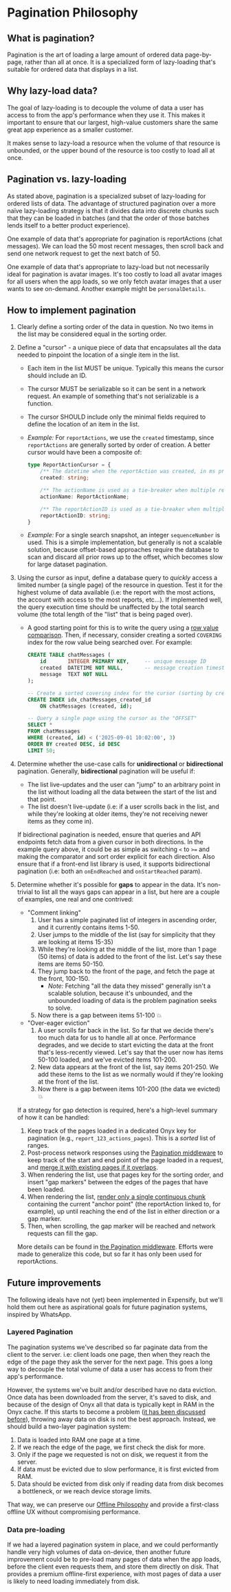 # Pagination Philosophy
## What is pagination?
Pagination is the art of loading a large amount of ordered data page-by-page, rather than all at once. It is a specialized form of lazy-loading that's suitable for ordered data that displays in a list.

## Why lazy-load data?
The goal of lazy-loading is to decouple the volume of data a user has access to from the app's performance when they use it. This makes it important to ensure that our largest, high-value customers share the same great app experience as a smaller customer.

It makes sense to lazy-load a resource when the volume of that resource is unbounded, or the upper bound of the resource is too costly to load all at once.

## Pagination vs. lazy-loading
As stated above, pagination is a specialized subset of lazy-loading for ordered lists of data. The advantage of structured pagination over a more naïve lazy-loading strategy is that it divides data into discrete chunks such that they can be loaded in batches (and that the order of those batches lends itself to a better product experience).

One example of data that's appropriate for pagination is reportActions (chat messages). We can load the 50 most recent messages, then scroll back and send one network request to get the next batch of 50.

One example of data that's appropriate to lazy-load but not necessarily ideal for pagination is avatar images. It's too costly to load all avatar images for all users when the app loads, so we only fetch avatar images that a user wants to see on-demand. Another example might be `personalDetails`.

## How to implement pagination
1. Clearly define a sorting order of the data in question. No two items in the list may be considered equal in the sorting order.
2. Define a "cursor" - a unique piece of data that encapsulates all the data needed to pinpoint the location of a single item in the list.
    - Each item in the list MUST be unique. Typically this means the cursor should include an ID.
    - The cursor MUST be serializable so it can be sent in a network request. An example of something that's not serializable is a function.
    - The cursor SHOULD include only the minimal fields required to define the location of an item in the list.
    - _Example:_ For `reportActions`, we use the `created` timestamp, since `reportActions` are generally sorted by order of creation. A better cursor would have been a composite of:

        ```ts
        type ReportActionCursor = {
            /** The datetime when the reportAction was created, in ms precision. */
            created: string;

            /** The actionName is used as a tie-breaker when multiple reportActions are created in the same millisecond (i.e: CREATED actions always come first). */
            actionName: ReportActionName;

            /** The reportActionID is used as a tie-breaker when multiple reportActions of the same type are created in the same millisecond. */
            reportActionID: string;
        }
        ```

    - _Example:_ For a single search snapshot, an integer `sequenceNumber` is used. This is a simple implementation, but generally is not a scalable solution, because offset-based approaches require the database to scan and discard all prior rows up to the offset, which becomes slow for large dataset pagination.

3. Using the cursor as input, define a database query to _quickly_ access a limited number (a single page) of the resource in question. Test it for the highest volume of data available (i.e: the report with the most actions, the account with access to the most reports, etc...). If implemented well, the query execution time should be unaffected by the total search volume (the total length of the "list" that is being paged over).
    - A good starting point for this is to write the query using a [row value comparison](https://www.sqlite.org/rowvalue.html). Then, if necessary, consider creating a sorted `COVERING` index for the row value being searched over. For example:

        ```sql
        CREATE TABLE chatMessages (
            id       INTEGER PRIMARY KEY,     -- unique message ID
            created  DATETIME NOT NULL,       -- message creation timestamp
            message  TEXT NOT NULL
        );

        -- Create a sorted covering index for the cursor (sorting by created, tie-breaking with IDs)
        CREATE INDEX idx_chatMessages_created_id
            ON chatMessages (created, id);

        -- Query a single page using the cursor as the "OFFSET"
        SELECT *
        FROM chatMessages
        WHERE (created, id) < ('2025-09-01 10:02:00', 3)
        ORDER BY created DESC, id DESC
        LIMIT 50;
        ```

4. Determine whether the use-case calls for **unidirectional** or **bidirectional** pagination. Generally, **bidirectional** pagination will be useful if:

    - The list live-updates and the user can "jump" to an arbitrary point in the list without loading all the data between the start of the list and that point.
    - The list doesn't live-update (i.e: if a user scrolls back in the list, and while they're looking at older items, they're not receiving newer items as they come in).

    If bidirectional pagination is needed, ensure that queries and API endpoints fetch data from a given cursor in both directions. In the example query above, it could be as simple as switching `<` to `>=` and making the comparator and sort order explicit for each direction. Also ensure that if a front-end list library is used, it supports bidirectional pagination (i.e: both an `onEndReached` and `onStartReached` param).

5. Determine whether it's possible for **gaps** to appear in the data. It's non-trivial to list all the ways gaps can appear in a list, but here are a couple of examples, one real and one contrived:
    - "Comment linking"
        1. User has a simple paginated list of integers in ascending order, and it currently contains items 1-50.
        2. User jumps to the middle of the list (say for simplicity that they are looking at items 15-35)
        3. While they're looking at the middle of the list, more than 1 page (50 items) of data is added to the front of the list. Let's say these items are items 50-150.
        4. They jump back to the front of the page, and fetch the page at the front, 100-150.
            - _Note:_ Fetching "all the data they missed" generally isn't a scalable solution, because it's unbounded, and the unbounded loading of data is the problem pagination seeks to solve.
        5. Now there is a gap between items 51-100 :boom:
    - "Over-eager eviction"
        1. A user scrolls far back in the list. So far that we decide there's too much data for us to handle all at once. Performance degrades, and we decide to start evicting the data at the front that's less-recently viewed. Let's say that the user now has items 50-100 loaded, and we've evicted items 101-200.
        2. New data appears at the front of the list, say items 201-250. We add these items to the list as we normally would if they're looking at the front of the list.
        3. Now there is a gap between items 101-200 (the data we evicted) :boom:

    If a strategy for gap detection is required, here's a high-level summary of how it can be handled:

    1. Keep track of the pages loaded in a dedicated Onyx key for pagination (e.g., `report_123_actions_pages`). This is a _sorted_ list of ranges.
    2. Post-process network responses using the [Pagination middleware](https://github.com/Expensify/App/blob/1a06fa4add10b53a1a9266927d3b08a4ca35d3c4/src/libs/Middleware/Pagination.ts) to keep track of the start and end point of the page loaded in a request, and [merge it with existing pages if it overlaps](https://github.com/Expensify/App/blob/1a06fa4add10b53a1a9266927d3b08a4ca35d3c4/src/libs/PaginationUtils.ts#L104).
    3. When rendering the list, use that pages key for the sorting order, and insert "gap markers" between the edges of the pages that have been loaded.
    4. When rendering the list, [render only a single continuous chunk](https://github.com/Expensify/App/blob/1a06fa4add10b53a1a9266927d3b08a4ca35d3c4/src/libs/PaginationUtils.ts#L166) containing the current "anchor point" (the reportAction linked to, for example), up until reaching the end of the list in either direction or a gap marker.
    5. Then, when scrolling, the gap marker will be reached and network requests can fill the gap.

    More details can be found in [the Pagination middleware](https://github.com/Expensify/App/blob/1a06fa4add10b53a1a9266927d3b08a4ca35d3c4/src/libs/Middleware/Pagination.ts). Efforts were made to generalize this code, but so far it has only been used for reportActions.

## Future improvements
The following ideals have not (yet) been implemented in Expensify, but we'll hold them out here as aspirational goals for future pagination systems, inspired by WhatsApp.

### Layered Pagination
The pagination systems we've described so far paginate data from the client to the server. i.e: client loads one page, then when they reach the edge of the page they ask the server for the next page. This goes a long way to decouple the total volume of data a user has access to from their app's performance.

However, the systems we've built and/or described have no data eviction. Once data has been downloaded from the server, it's saved to disk, and because of the design of Onyx all that data is typically kept in RAM in the Onyx cache. If this starts to become a problem ([it has been discussed before](https://expensify.slack.com/archives/C05LX9D6E07/p1755077335799619)), throwing away data on disk is not the best approach. Instead, we should build a two-layer pagination system:

1. Data is loaded into RAM one page at a time.
2. If we reach the edge of the page, we first check the disk for more.
3. Only if the page we requested is not on disk, we request it from the server.
4. If data must be evicted due to slow performance, it is first evicted from RAM.
5. Data should be evicted from disk only if reading data from disk becomes a bottleneck, or we reach device storage limits.

That way, we can preserve our [Offline Philosophy](https://github.com/Expensify/App/blob/main/contributingGuides/philosophies/OFFLINE.md) and provide a first-class offline UX without compromising performance.

### Data pre-loading
If we had a layered pagination system in place, and we could performantly handle very high volumes of data on-device, then another future improvement could be to pre-load many pages of data when the app loads, before the client even requests them, and store them directly on disk. That provides a premium offline-first experience, with most pages of data a user is likely to need loading immediately from disk.
